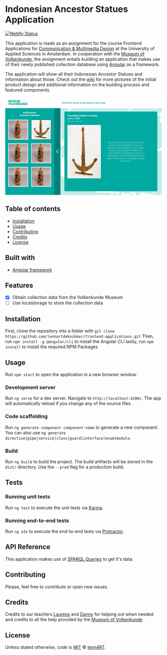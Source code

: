 # Indonesian Ancestor Statues Application
[![Netlify Status](https://api.netlify.com/api/v1/badges/c4d10ccf-41ae-4b4f-8b1b-8bc978f6786d/deploy-status)](https://app.netlify.com/sites/frosty-bardeen-0cc821/deploys)

This application is made as an assignment for the course Frontend Applications for [Communication & Multimedia Design](https://www.cmd-amsterdam.nl/english/) at the University of Applied Sciences in Amsterdam. In cooperation with the [Museum of Volkenkunde](https://www.volkenkunde.nl/en), the assignment entails building an application that makes use of their newly published collection database using [Angular](https://angular.io/) as a framework. 

The application will show all their Indonesian Ancestor Statues and information about those. Check out the [wiki](https://github.com/lennartdeknikker/frontend-applications/wiki/Application-design) for more pictures of the initial product design and additional information on the building process and featured components.

![preview](https://github.com/lennartdeknikker/frontend-applications/blob/master/wiki-resources/design/ontwerp4.png)

## Table of contents
* [installation](#installation)
* [Usage](#usage)
* [Contributing](#contributing)
* [Credits](#credits)
* [License](#license)

## Built with
- [Angular framework](https://angular.io/)

## Features
* [x] Obtain collection data from the Volkenkunde Museum
* [ ] Use localstorage to store the collection data

## Installation
First, clone the repository into a folder with `git clone https://github.com/lennartdeknikker/frontend-applications.git`
Then, run `npm install -g @angular/cli` to install the Angular CLI
lastly, run `npm install` to install the required NPM Packages

## Usage
Run `npm start` to open the application in a new browser window.

### Development server
Run `ng serve` for a dev server. Navigate to `http://localhost:4200/`. The app will automatically reload if you change any of the source files.

### Code scaffolding
Run `ng generate component component-name` to generate a new component. You can also use `ng generate directive|pipe|service|class|guard|interface|enum|module`.

### Build
Run `ng build` to build the project. The build artifacts will be stored in the `dist/` directory. Use the `--prod` flag for a production build.

## Tests

### Running unit tests
Run `ng test` to execute the unit tests via [Karma](https://karma-runner.github.io).

### Running end-to-end tests
Run `ng e2e` to execute the end-to-end tests via [Protractor](http://www.protractortest.org/).

## API Reference
This application makes use of [SPARQL Queries](https://en.wikipedia.org/wiki/SPARQL) to get it's data.

## Contributing
Please, feel free to contribute or open new issues.

## Credits
Credits to our teachers [Laurens](https://github.com/Razpudding) and [Danny](https://github.com/dandevri) for helping out when needed and credits to all the help provided by the [Museum of Volkenkunde](https://www.volkenkunde.nl/en)

## License
Unless stated otherwise, code is [MIT](https://github.com/lennartdeknikker/frontend-applications/blob/master/LICENSE) © [lenn4RT](http://www.lenn4rt.com).


